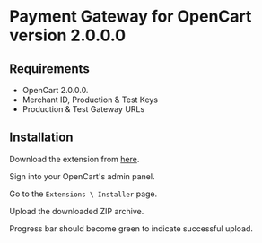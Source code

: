 # Payment Gateway for OpenCart version 2.0.0.0

## Requirements

- OpenCart 2.0.0.0.
- Merchant ID, Production & Test Keys
- Production & Test Gateway URLs

## Installation

Download the extension from [here](OpenCart_2_payme.ocmod.zip).

Sign into your OpenCart's admin panel.

Go to the `Extensions \ Installer` page.

Upload the downloaded ZIP archive.

Progress bar should become green to indicate successful upload.
